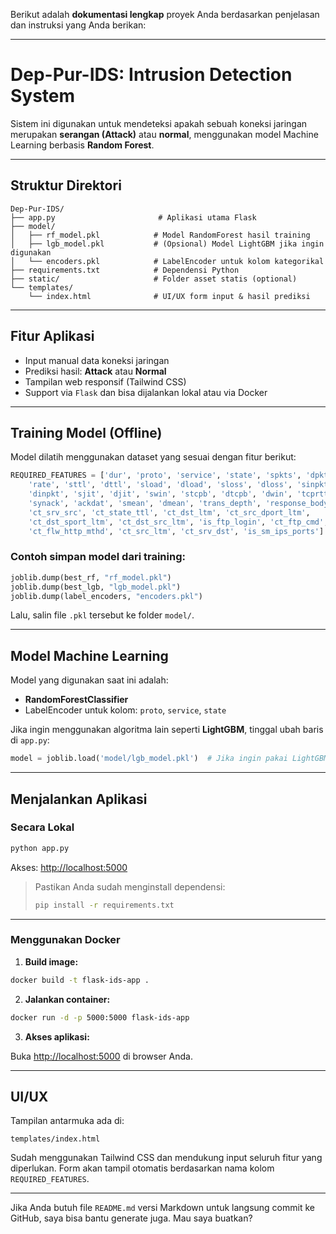 Berikut adalah **dokumentasi lengkap** proyek Anda berdasarkan penjelasan dan instruksi yang Anda berikan:

---

# Dep-Pur-IDS: Intrusion Detection System

Sistem ini digunakan untuk mendeteksi apakah sebuah koneksi jaringan merupakan **serangan (Attack)** atau **normal**, menggunakan model Machine Learning berbasis **Random Forest**.

---

## Struktur Direktori

```
Dep-Pur-IDS/
├── app.py                       # Aplikasi utama Flask
├── model/
│   ├── rf_model.pkl            # Model RandomForest hasil training
│   ├── lgb_model.pkl           # (Opsional) Model LightGBM jika ingin digunakan
│   └── encoders.pkl            # LabelEncoder untuk kolom kategorikal
├── requirements.txt            # Dependensi Python
├── static/                     # Folder asset statis (optional)
└── templates/
    └── index.html              # UI/UX form input & hasil prediksi
```

---

## Fitur Aplikasi

* Input manual data koneksi jaringan
* Prediksi hasil: **Attack** atau **Normal**
* Tampilan web responsif (Tailwind CSS)
* Support via `Flask` dan bisa dijalankan lokal atau via Docker

---

## Training Model (Offline)

Model dilatih menggunakan dataset yang sesuai dengan fitur berikut:

```python
REQUIRED_FEATURES = ['dur', 'proto', 'service', 'state', 'spkts', 'dpkts', 'sbytes', 'dbytes', 
    'rate', 'sttl', 'dttl', 'sload', 'dload', 'sloss', 'dloss', 'sinpkt', 
    'dinpkt', 'sjit', 'djit', 'swin', 'stcpb', 'dtcpb', 'dwin', 'tcprtt', 
    'synack', 'ackdat', 'smean', 'dmean', 'trans_depth', 'response_body_len',
    'ct_srv_src', 'ct_state_ttl', 'ct_dst_ltm', 'ct_src_dport_ltm', 
    'ct_dst_sport_ltm', 'ct_dst_src_ltm', 'is_ftp_login', 'ct_ftp_cmd', 
    'ct_flw_http_mthd', 'ct_src_ltm', 'ct_srv_dst', 'is_sm_ips_ports']
```

### Contoh simpan model dari training:

```python
joblib.dump(best_rf, "rf_model.pkl")
joblib.dump(best_lgb, "lgb_model.pkl")
joblib.dump(label_encoders, "encoders.pkl")
```

Lalu, salin file `.pkl` tersebut ke folder `model/`.

---


## Model Machine Learning

Model yang digunakan saat ini adalah:

* **RandomForestClassifier**
* LabelEncoder untuk kolom: `proto`, `service`, `state`

Jika ingin menggunakan algoritma lain seperti **LightGBM**, tinggal ubah baris di `app.py`:

```python
model = joblib.load('model/lgb_model.pkl')  # Jika ingin pakai LightGBM
```

---

## Menjalankan Aplikasi

### Secara Lokal

```bash
python app.py
```

Akses: [http://localhost:5000](http://localhost:5000)

> Pastikan Anda sudah menginstall dependensi:
>
> ```bash
> pip install -r requirements.txt
> ```

---

### Menggunakan Docker

1. **Build image:**

```bash
docker build -t flask-ids-app .
```

2. **Jalankan container:**

```bash
docker run -d -p 5000:5000 flask-ids-app
```

3. **Akses aplikasi:**

Buka [http://localhost:5000](http://localhost:5000) di browser Anda.

---

## UI/UX

Tampilan antarmuka ada di:

```
templates/index.html
```

Sudah menggunakan Tailwind CSS dan mendukung input seluruh fitur yang diperlukan. Form akan tampil otomatis berdasarkan nama kolom `REQUIRED_FEATURES`.

---

Jika Anda butuh file `README.md` versi Markdown untuk langsung commit ke GitHub, saya bisa bantu generate juga. Mau saya buatkan?
